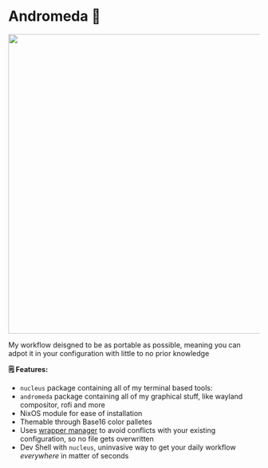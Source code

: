 # Andromeda 💫

<p align="center">
<img src="https://github.com/sioodmy/andromeda/assets/81568712/e04736d1-bdb4-4a5f-a996-952b6b162132" width="600" />
</p>

My workflow deisgned to be as portable as possible, meaning you can adpot it in your configuration with little to no prior knowledge

**🗒️ Features:**
️

- `nucleus` package containing all of my terminal based tools:
- `andromeda` package containing all of my graphical stuff, like wayland compositor, rofi and more
- NixOS module for ease of installation
- Themable through Base16 color palletes
- Uses [wrapper manager](https://github.com/viperML/wrapper-manager) to avoid conflicts with your existing configuration, so no file gets overwritten
- Dev Shell with `nucleus`, uninvasive way to get your daily workflow _everywhere_ in matter of seconds
